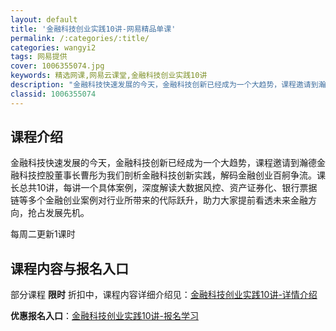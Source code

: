 ```yaml
---
layout: default
title: '金融科技创业实践10讲-网易精品单课'
permalink: /:categories/:title/
categories: wangyi2
tags: 网易提供
cover: 1006355074.jpg
keywords: 精选网课,网易云课堂,金融科技创业实践10讲
description: "金融科技快速发展的今天，金融科技创新已经成为一个大趋势，课程邀请到瀚德金融科技控股董事长曹彤为我们剖析金融科技创新实践，解码金融创业百舸争流。课长总共10讲，每讲一个具体案例，深度解读大数据"
classid: 1006355074
---
```


## 课程介绍

金融科技快速发展的今天，金融科技创新已经成为一个大趋势，课程邀请到瀚德金融科技控股董事长曹彤为我们剖析金融科技创新实践，解码金融创业百舸争流。课长总共10讲，每讲一个具体案例，深度解读大数据风控、资产证券化、银行票据链等多个金融创业案例对行业所带来的代际跃升，助力大家提前看透未来金融方向，抢占发展先机。

每周二更新1课时

## 课程内容与报名入口

部分课程 **限时** 折扣中，课程内容详细介绍见：[金融科技创业实践10讲-详情介绍](https://study.163.com/course/introduction/1006355074.htm?share=1&shareId=1025206652&utm_campaign=share&utm_medium=iphoneShare&utm_source=&utm_u=1025206652)

**优惠报名入口**：[金融科技创业实践10讲-报名学习](https://study.163.com/course/introduction/1006355074.htm?share=1&shareId=1025206652&utm_campaign=share&utm_medium=iphoneShare&utm_source=&utm_u=1025206652)

